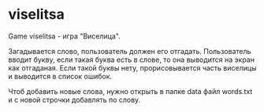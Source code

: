 # viselitsa
Game viselitsa - игра "Виселица".

Загадывается слово, пользователь должен его отгадать.
Пользователь вводит букву, если такая буква есть в слове, то она выводится на экран как отгаданая.
Если такой буквы нету, прорисовывается часть виселицы и выводится в список ошибок.

Чтоб добавить новые слова, нужно открыть в папке data файл words.txt и с новой строчки добавлять по слову.  
